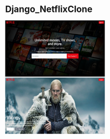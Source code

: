 # Django_NetflixClone

<img src="static/assets/Netflix_Page1.png" alt="" width="320" height="180">
<img src="static/assets/Netflix_Page3.png" alt="" width="320" height="180">
